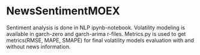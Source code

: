 # NewsSentimentMOEX


Sentiment analysis is done in NLP ipynb-notebook.
Volatility modeling is available in garch-zero and garch-arima r-files.
Metrics.py is used to get metrics(RMSE, MAPE, SMAPE) for final volatility models evaluation with and without news information.

